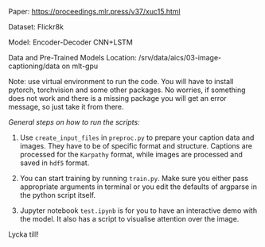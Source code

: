 Paper: https://proceedings.mlr.press/v37/xuc15.html

Dataset: Flickr8k

Model: Encoder-Decoder CNN+LSTM

Data and Pre-Trained Models Location: /srv/data/aics/03-image-captioning/data on mlt-gpu

Note: use virtual environment to run the code. You will have to install pytorch, torchvision and some other packages.
No worries, if something does not work and there is a missing package you will get an error message, so just take it from there.

*General steps on how to run the scripts:*

1. Use `create_input_files` in `preproc.py` to prepare your caption data and images. They have to be of specific format and structure.
Captions are processed for the `Karpathy` format, while images are processed and saved in `hdf5` format.

2. You can start training by running `train.py`. Make sure you either pass appropriate arguments in terminal or you edit the defaults of argparse in the python script itself.

3. Jupyter notebook `test.ipynb` is for you to have an interactive demo with the model. It also has a script to visualise attention over the image.

Lycka till!
